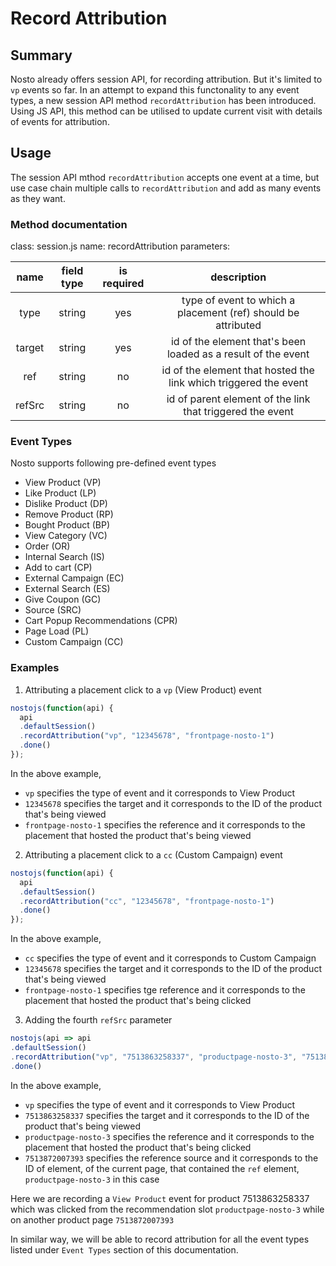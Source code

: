 # Record Attribution

## Summary

Nosto already offers session API, for recording attribution. But it's limited to `vp` events so far. In an attempt to expand this functonality to any event types, a new session API method `recordAttribution` has been introduced. Using JS API, this method can be utilised to update current visit with details of events for attribution.

## Usage

The session API mthod `recordAttribution` accepts one event at a time, but use case chain multiple calls to `recordAttribution` and add as many events as they want.

### Method documentation

class: session.js name: recordAttribution parameters:

|  name  | field type | is required |                            description                           |
| :----: | :--------: | :---------: | :--------------------------------------------------------------: |
|  type  |   string   |     yes     |   type of event to which a placement (ref) should be attributed  |
| target |   string   |     yes     |   id of the element that's been loaded as a result of the event  |
|   ref  |   string   |      no     | id of the element that hosted the link which triggered the event |
| refSrc |   string   |      no     |     id of parent element of the link that triggered the event    |

### Event Types
Nosto supports following pre-defined event types
* View Product (VP)
* Like Product (LP)
* Dislike Product (DP)
* Remove Product (RP)
* Bought Product (BP)
* View Category (VC)
* Order (OR)
* Internal Search (IS)
* Add to cart (CP)
* External Campaign (EC)
* External Search (ES)
* Give Coupon (GC)
* Source (SRC)
* Cart Popup Recommendations (CPR)
* Page Load (PL)
* Custom Campaign (CC)
### Examples

1. Attributing a placement click to a `vp`  (View Product) event

```javascript
nostojs(function(api) {
  api
  .defaultSession()
  .recordAttribution("vp", "12345678", "frontpage-nosto-1")
  .done()
});
```
In the above example,
- `vp` specifies the type of event and it corresponds to View Product
- `12345678` specifies the target and it corresponds to the ID of the product that's being viewed
- `frontpage-nosto-1` specifies the reference and it corresponds to the placement that hosted the product that's being viewed


2. Attributing a placement click to a `cc`  (Custom Campaign) event

```javascript
nostojs(function(api) {
  api
  .defaultSession()
  .recordAttribution("cc", "12345678", "frontpage-nosto-1")
  .done()
});
```
In the above example,
- `cc` specifies the type of event and it corresponds to Custom Campaign
- `12345678` specifies the target and it corresponds to the ID of the product that's being viewed
- `frontpage-nosto-1` specifies tge reference and it corresponds to the placement that hosted the product that's being clicked

3.  Adding the fourth `refSrc` parameter

```javascript
nostojs(api => api
.defaultSession()
.recordAttribution("vp", "7513863258337", "productpage-nosto-3", "7513872007393")
.done()
```

In the above example,
- `vp` specifies the type of event and it corresponds to View Product
- `7513863258337` specifies the target and it corresponds to the ID of the product that's being viewed
- `productpage-nosto-3` specifies the reference and it corresponds to the placement that hosted the product that's being clicked
- `7513872007393` specifies the reference source and it corresponds to the ID of element, of the current page, that contained the `ref` element, `productpage-nosto-3` in this case

Here we are recording a `View Product` event for product 7513863258337 which was clicked from the recommendation slot `productpage-nosto-3` while on another product page `7513872007393`

In similar way, we will be able to record attribution for all the event types listed under `Event Types` section of this documentation.
